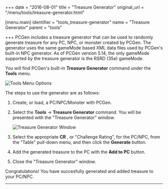 +++
date = "2016-08-01"
title = "Treasure Generator"
original_url = "/menu/tools/treasure-generator.html"

[menu.main]
    identifier = "tools_treasure-generator"
    name = "Treasure Generator"
    parent = "tools"
    
+++
PCGen includes a treasure generator that can be used to randomly
generate treasure for any PC, NPC, or monster created by PCGen. The
generator uses the same gameMode based XML data files used by PCGen's
built-in NPC generator. As of PCGen version 5.14, the only gameMode
supported by the treasure generator is the RSRD (35e) gameMode.

You will find PCGen's built-in **Treasure Generator** command under the
**Tools** menu.

![Tools Menu Options](../../images/menus/tools.png)

The steps to use the generator are as follows:

1.  Create, or load, a PC/NPC/Monster with PCGen.
2.  Select the **Tools** -&gt; **Treasure Generator** command. You will
    be presented with the "Treasure Generator" window.

    ![Treasure Generator
    Window](../../images/windows/treasure_generator.png)

3.  Select the appropriate **CR** , or "Challenge Rating", for the
    PC/NPC, from the "Table" pull-down menu, and then click the
    **Generate** button.
4.  Add the generated treasure to the PC with the **Add to PC** button.
5.  Close the "Treasure Generator" window.

Congratulations! You have succesfully generated and added treasure to
your PC/NPC.

------------------------------------------------------------------------



